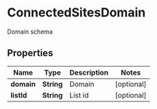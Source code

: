 

# ConnectedSitesDomain

Domain schema

## Properties

| Name | Type | Description | Notes |
|------------ | ------------- | ------------- | -------------|
|**domain** | **String** | Domain |  [optional] |
|**listId** | **String** | List id |  [optional] |




